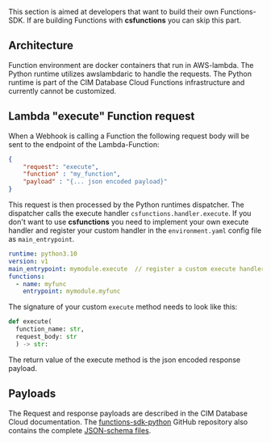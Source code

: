 This section is aimed at developers that want to build their own Functions-SDK.
If are building Functions with **csfunctions** you can skip this part.

## Architecture
Function environment are docker containers that run in AWS-lambda. The Python runtime utilizes awslambdaric to handle the requests. The Python runtime is part of the CIM Database Cloud Functions infrastructure and currently cannot be customized.


## Lambda "execute" Function request
When a Webhook is calling a Function the following request body will be sent to the endpoint of the Lambda-Function:
```json
{
    "request": "execute",
    "function" : "my_function",
    "payload" : "{... json encoded payload}"
}
```

This request is then processed by the Python runtimes dispatcher. The dispatcher calls the execute handler `csfunctions.handler.execute`. If you don't want to use **csfunctions** you need to implement your own execute handler and register your custom handler in the `environment.yaml` config file as `main_entrypoint`.

``` yaml title="environment.yaml"
runtime: python3.10
version: v1
main_entrypoint: mymodule.execute  // register a custom execute handler here
functions:
  - name: myfunc
    entrypoint: mymodule.myfunc
```

The signature of your custom `execute` method needs to look like this:
```python
def execute(
  function_name: str,
  request_body: str
  ) -> str:
```

The return value of the execute method is the json encoded response payload.

## Payloads

The Request and response payloads are described in the CIM Database Cloud documentation. The [functions-sdk-python](https://github.com/cslab/functions-sdk-python) GitHub repository also contains the complete [JSON-schema files](https://github.com/cslab/functions-sdk-python/tree/main/json_schemas).
